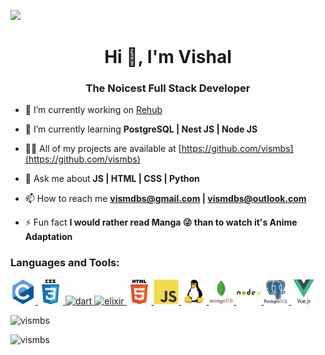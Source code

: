 <img src="CArtOne.jpg"></img>
<h1 align="center">Hi 👋, I'm Vishal</h1>
<h3 align="center">The Noicest Full Stack Developer</h3>

<!-- <p align="left"> <img src="https://komarev.com/ghpvc/?username=nessun-dorma&label=Profile%20views&color=0e75b6&style=flat" alt="nessun-dorma" /> </p>

<p align="left"> <a href="https://github.com/ryo-ma/github-profile-trophy"><img src="https://github-profile-trophy.vercel.app/?username=nessun-dorma" alt="nessun-dorma" /></a> </p> -->

- 🔭 I’m currently working on [Rehub](https://github.com/Rehub-Mental-Wellness/RehubDJS)

- 🌱 I’m currently learning **PostgreSQL | Nest JS | Node JS**

- 👨‍💻 All of my projects are available at [https://github.com/vismbs](https://github.com/vismbs)

- 💬 Ask me about **JS | HTML | CSS | Python**

- 📫 How to reach me **vismdbs@gmail.com | vismdbs@outlook.com**

- ⚡ Fun fact **I would rather read Manga 😜 than to watch it's Anime Adaptation**

<p align="left">
</p>

<h3 align="left">Languages and Tools:</h3>
<p align="left"> <a href="https://www.cprogramming.com/" target="_blank" rel="noreferrer"> <img src="https://raw.githubusercontent.com/devicons/devicon/master/icons/c/c-original.svg" alt="c" width="40" height="40"/> </a> <a href="https://www.w3schools.com/css/" target="_blank" rel="noreferrer"> <img src="https://raw.githubusercontent.com/devicons/devicon/master/icons/css3/css3-original-wordmark.svg" alt="css3" width="40" height="40"/> </a> <a href="https://dart.dev" target="_blank" rel="noreferrer"> <img src="https://www.vectorlogo.zone/logos/dartlang/dartlang-icon.svg" alt="dart" width="40" height="40"/> </a> <a href="https://elixir-lang.org" target="_blank" rel="noreferrer"> <img src="https://www.vectorlogo.zone/logos/elixir-lang/elixir-lang-icon.svg" alt="elixir" width="40" height="40"/> </a> <a href="https://www.w3.org/html/" target="_blank" rel="noreferrer"> <img src="https://raw.githubusercontent.com/devicons/devicon/master/icons/html5/html5-original-wordmark.svg" alt="html5" width="40" height="40"/> </a> <a href="https://developer.mozilla.org/en-US/docs/Web/JavaScript" target="_blank" rel="noreferrer"> <img src="https://raw.githubusercontent.com/devicons/devicon/master/icons/javascript/javascript-original.svg" alt="javascript" width="40" height="40"/> </a> <a href="https://www.linux.org/" target="_blank" rel="noreferrer"> <img src="https://raw.githubusercontent.com/devicons/devicon/master/icons/linux/linux-original.svg" alt="linux" width="40" height="40"/> </a> <a href="https://www.mongodb.com/" target="_blank" rel="noreferrer"> <img src="https://raw.githubusercontent.com/devicons/devicon/master/icons/mongodb/mongodb-original-wordmark.svg" alt="mongodb" width="40" height="40"/> </a> <a href="https://nodejs.org" target="_blank" rel="noreferrer"> <img src="https://raw.githubusercontent.com/devicons/devicon/master/icons/nodejs/nodejs-original-wordmark.svg" alt="nodejs" width="40" height="40"/> </a> <a href="https://www.postgresql.org" target="_blank" rel="noreferrer"> <img src="https://raw.githubusercontent.com/devicons/devicon/master/icons/postgresql/postgresql-original-wordmark.svg" alt="postgresql" width="40" height="40"/> </a> <a href="https://vuejs.org/" target="_blank" rel="noreferrer"> <img src="https://raw.githubusercontent.com/devicons/devicon/master/icons/vuejs/vuejs-original-wordmark.svg" alt="vuejs" width="40" height="40"/> </a> </p>



<span><img src="https://github-readme-stats.vercel.app/api?username=vismbs&show_icons=true&locale=en" alt="vismbs" /></span>

<span><img src="https://github-readme-streak-stats.herokuapp.com/?user=vismbs&" alt="vismbs" /></span>

